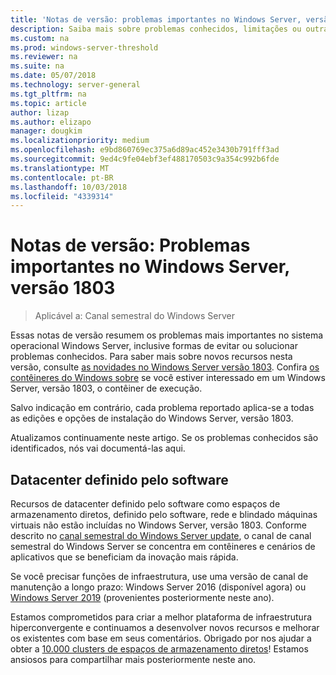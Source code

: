 ```yaml
---
title: 'Notas de versão: problemas importantes no Windows Server, versão 1803'
description: Saiba mais sobre problemas conhecidos, limitações ou outras informações que necessárias antes de instalar o Windows Server, versão 1803
ms.custom: na
ms.prod: windows-server-threshold
ms.reviewer: na
ms.suite: na
ms.date: 05/07/2018
ms.technology: server-general
ms.tgt_pltfrm: na
ms.topic: article
author: lizap
ms.author: elizapo
manager: dougkim
ms.localizationpriority: medium
ms.openlocfilehash: e9bd860769ec375a6d89ac452e3430b791fff3ad
ms.sourcegitcommit: 9ed4c9fe04ebf3ef488170503c9a354c992b6fde
ms.translationtype: MT
ms.contentlocale: pt-BR
ms.lasthandoff: 10/03/2018
ms.locfileid: "4339314"
---
```

# Notas de versão: Problemas importantes no Windows Server, versão 1803

>Aplicável a: Canal semestral do Windows Server

Essas notas de versão resumem os problemas mais importantes no sistema operacional Windows Server, inclusive formas de evitar ou solucionar problemas conhecidos. Para saber mais sobre novos recursos nesta versão, consulte [as novidades no Windows Server versão 1803](whats-new-in-windows-server-1803.md). Confira [os contêineres do Windows sobre](https://docs.microsoft.com/virtualization/windowscontainers/about/) se você estiver interessado em um Windows Server, versão 1803, o contêiner de execução. 

Salvo indicação em contrário, cada problema reportado aplica-se a todas as edições e opções de instalação do Windows Server, versão 1803.  

Atualizamos continuamente neste artigo. Se os problemas conhecidos são identificados, nós vai documentá-las aqui. 


## Datacenter definido pelo software

Recursos de datacenter definido pelo software como espaços de armazenamento diretos, definido pelo software, rede e blindado máquinas virtuais não estão incluídas no Windows Server, versão 1803. Conforme descrito no [canal semestral do Windows Server update](https://cloudblogs.microsoft.com/windowsserver/2018/03/29/windows-server-semi-annual-channel-update/), o canal de canal semestral do Windows Server se concentra em contêineres e cenários de aplicativos que se beneficiam da inovação mais rápida. 

Se você precisar funções de infraestrutura, use uma versão de canal de manutenção a longo prazo: Windows Server 2016 (disponível agora) ou [Windows Server 2019](https://cloudblogs.microsoft.com/windowsserver/2018/03/20/introducing-windows-server-2019-now-available-in-preview) (provenientes posteriormente neste ano).

Estamos comprometidos para criar a melhor plataforma de infraestrutura hiperconvergente e continuamos a desenvolver novos recursos e melhorar os existentes com base em seus comentários. Obrigado por nos ajudar a obter a [10.000 clusters de espaços de armazenamento diretos](https://blogs.technet.microsoft.com/filecab/2018/03/27/storage-spaces-direct-momentum)! Estamos ansiosos para compartilhar mais posteriormente neste ano.